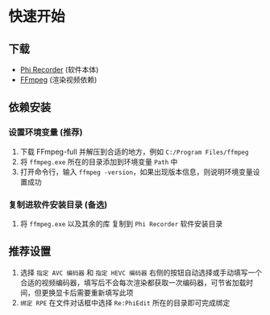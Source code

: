 # 快速开始

## 下载

- [Phi Recorder](https://github.com/2278535805/phigros-recorder/releases) (软件本体)
- [FFmpeg](https://github.com/BtbN/FFmpeg-Builds/releases/latest) (渲染视频依赖)

## 依赖安装

### 设置环境变量 (推荐)

1. 下载 FFmpeg-full 并解压到合适的地方，例如 `C:/Program Files/ffmpeg`
2. 将 `ffmpeg.exe` 所在的目录添加到环境变量 `Path` 中
3. 打开命令行，输入 `ffmpeg -version`，如果出现版本信息，则说明环境变量设置成功

### 复制进软件安装目录 (备选)

1. 将 `ffmpeg.exe` 以及其余的库 复制到 `Phi Recorder` 软件安装目录

## 推荐设置

1. 选择 `指定 AVC 编码器` 和 `指定 HEVC 编码器` 右侧的按钮自动选择或手动填写一个合适的视频编码器，填写后不会每次渲染都获取一次编码器，可节省加载时间，但更换显卡后需要重新填写此项
2. `绑定 RPE` 在文件对话框中选择 `Re:PhiEdit` 所在的目录即可完成绑定
